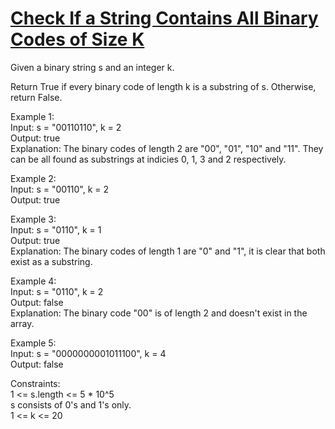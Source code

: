# [Check If a String Contains All Binary Codes of Size K](https://leetcode.com/problems/check-if-a-string-contains-all-binary-codes-of-size-k/)

Given a binary string s and an integer k.  

Return True if every binary code of length k is a substring of s. Otherwise, return False.  

Example 1:  
Input: s = "00110110", k = 2  
Output: true  
Explanation: The binary codes of length 2 are "00", "01", "10" and "11". They can be all found as substrings at indicies 0, 1, 3 and 2 respectively.  

Example 2:  
Input: s = "00110", k = 2  
Output: true  

Example 3:  
Input: s = "0110", k = 1  
Output: true  
Explanation: The binary codes of length 1 are "0" and "1", it is clear that both exist as a substring.   

Example 4:  
Input: s = "0110", k = 2  
Output: false  
Explanation: The binary code "00" is of length 2 and doesn't exist in the array.  

Example 5:  
Input: s = "0000000001011100", k = 4  
Output: false  
 
Constraints:  
1 <= s.length <= 5 * 10^5  
s consists of 0's and 1's only.  
1 <= k <= 20  